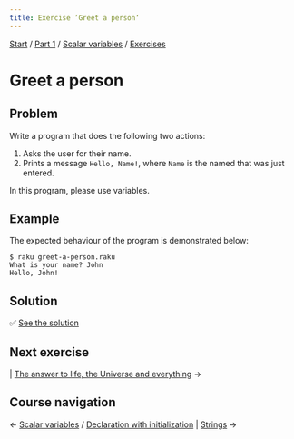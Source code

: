 ```yaml
---
title: Exercise ’Greet a person‘
---
```


[Start](../../..) / [Part 1](../../../part1) / [Scalar variables](../..) / [Exercises](..)

# Greet a person

## Problem

Write a program that does the following two actions:

1. Asks the user for their name.
2. Prints a message `Hello, Name!`, where `Name` is the named that was just entered.

In this program, please use variables.

## Example

The expected behaviour of the program is demonstrated below:

    $ raku greet-a-person.raku
    What is your name? John
    Hello, John!

## Solution

✅ [See the solution](solution)

## Next exercise

| [The answer to life, the Universe and everything](../answer) →

## Course navigation

← [Scalar variables](../..) / [Declaration with initialization](../../declaration-with-initialization) | [Strings](../strings) →
